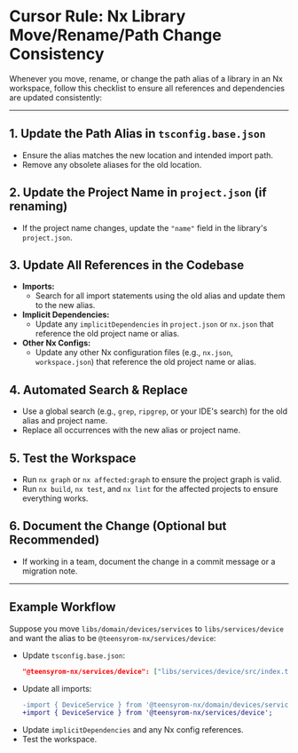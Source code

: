 # Cursor Rule: Nx Library Move/Rename/Path Change Consistency

Whenever you move, rename, or change the path alias of a library in an Nx workspace, follow this checklist to ensure all references and dependencies are updated consistently:

---

## 1. Update the Path Alias in `tsconfig.base.json`

- Ensure the alias matches the new location and intended import path.
- Remove any obsolete aliases for the old location.

## 2. Update the Project Name in `project.json` (if renaming)

- If the project name changes, update the `"name"` field in the library's `project.json`.

## 3. Update All References in the Codebase

- **Imports:**
  - Search for all import statements using the old alias and update them to the new alias.
- **Implicit Dependencies:**
  - Update any `implicitDependencies` in `project.json` or `nx.json` that reference the old project name or alias.
- **Other Nx Configs:**
  - Update any other Nx configuration files (e.g., `nx.json`, `workspace.json`) that reference the old project name or alias.

## 4. Automated Search & Replace

- Use a global search (e.g., `grep`, `ripgrep`, or your IDE's search) for the old alias and project name.
- Replace all occurrences with the new alias or project name.

## 5. Test the Workspace

- Run `nx graph` or `nx affected:graph` to ensure the project graph is valid.
- Run `nx build`, `nx test`, and `nx lint` for the affected projects to ensure everything works.

## 6. Document the Change (Optional but Recommended)

- If working in a team, document the change in a commit message or a migration note.

---

## Example Workflow

Suppose you move `libs/domain/devices/services` to `libs/services/device` and want the alias to be `@teensyrom-nx/services/device`:

- Update `tsconfig.base.json`:
  ```json
  "@teensyrom-nx/services/device": ["libs/services/device/src/index.ts"]
  ```
- Update all imports:
  ```diff
  -import { DeviceService } from '@teensyrom-nx/domain/devices/services';
  +import { DeviceService } from '@teensyrom-nx/services/device';
  ```
- Update `implicitDependencies` and any Nx config references.
- Test the workspace.
